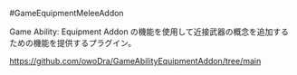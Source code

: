 #GameEquipmentMeleeAddon

Game Ability: Equipment Addon の機能を使用して近接武器の概念を追加するための機能を提供するプラグイン。

https://github.com/owoDra/GameAbilityEquipmentAddon/tree/main
